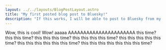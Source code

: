 ```yaml
---
layout: ../../layouts/BlogPostLayout.astro
title: "My first posted blog post to Bluesky!"
description: "If this works, I will be able to post to Bluesky from my Astro site programatically!"
---
```


Wow, this is cool! Wow! aaaaa AAAAAAAAAAAAAAAAAAAAAA this time? this this time? this this this time? this this this this time? this this this this this time? this this this this this this time? this this this this this this this time?
